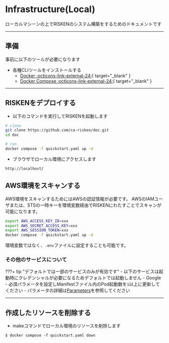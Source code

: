 # Infrastructure(Local)

ローカルマシーンの上でRISKENのシステム構築をするためのドキュメントです

---

## 準備

事前に以下のツールが必要になります

- 各種CLIツールをインストールする
    - [Docker :octicons-link-external-24:](https://docs.docker.com/engine/install/){ target="_blank" }
    - [Docker Compose :octicons-link-external-24:](https://docs.docker.com/compose/install/){ target="_blank" }

---

## RISKENをデプロイする

- 以下のコマンドを実行してRISKENを起動します
```bash
# clone
git clone https://github.com/ca-risken/doc.git
cd doc

# run
docker compose -f quickstart.yaml up -d
```

- ブラウザでローカル環境にアクセスします
```bash
http://localhost/
```

## AWS環境をスキャンする

AWS環境をスキャンするためにはAWSの認証情報が必要です。
AWSのIAMユーザまたは、STSの一時キーを環境変数経由でRISKENにわたすことでスキャンが可能になります。

```bash
export AWS_ACCESS_KEY_ID=xxx
export AWS_SECRET_ACCESS_KEY=xxx
export AWS_SESSION_TOKEN=xxx
docker compose -f quickstart.yaml up -d
```

環境変数ではなく、`.env`ファイルに設定することも可能です。

### その他のサービスについて

???+ tip "デフォルトでは一部のサービスのみが有効です"
    - 以下のサービスは起動時にクレデンシャルが必要になるためデフォルトでは起動しません
        - Google
    - 必須パラメータを設定しManifestファイル内のPod起動数を`1`以上に更新してください
        - パラメータの詳細は[Parameters](/admin/param_index/)を参照してください

---

## 作成したリソースを削除する

- makeコマンドでローカル環境のリソースを削除します
```sell
$ docker compose -f quickstart.yaml down
```
